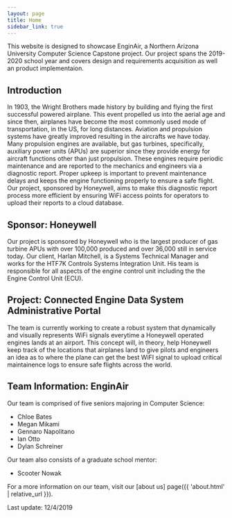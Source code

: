 ```yaml
---
layout: page
title: Home
sidebar_link: true
---
```


This website is designed to showcase EnginAir, a Northern Arizona University Computer Science Capstone project.  Our project spans the 2019-2020 school year and covers design and requirements acquisition as well an product implementaion. 

## Introduction
In 1903, the Wright Brothers made history by building and flying the first successful powered airplane.  This event propelled us into the aerial age and since then, airplanes have become the most commonly used mode of transportation, in the US, for long distances.  Aviation and propulsion systems have greatly improved resulting in the aircrafts we have today.  Many propulsion engines are available, but gas turbines, specifically, auxiliary power units (APUs) are superior since they provide energy for aircraft functions other than just propulsion.  These engines require periodic maintenance and are reported to the mechanics and engineers via a diagnostic report.  Proper upkeep is important to prevent maintenance delays and keeps the engine functioning properly to ensure a safe flight.  Our project, sponsored by Honeywell, aims to make this diagnostic report process more efficient by ensuring WiFi access points for operators to upload their reports to a cloud database.

## Sponsor: Honeywell
Our project is sponsored by Honeywell who is the largest producer of gas turbine APUs with over 100,000 produced and over 36,000 still in service today.  Our client, Harlan Mitchell, is a Systems Technical Manager and works for the HTF7K Controls Systems Integration Unit.  His team is responsible for all aspects of the engine control unit including the the Engine Control Unit (ECU). 

## Project: Connected Engine Data System Administrative Portal
The team is currently working to create a robust system that dynamically and visually represents WiFi signals everytime a Honeywell operated engines lands at an airport. This concept will, in theory, help Honeywell keep track of the locations that airplanes land to give pilots and engineers an idea as to where the plane can get the best WiFI signal to upload critical maintainence logs to ensure safe flights across the world.

## Team Information: EnginAir
Our team is comprised of five seniors majoring in Computer Science:
- Chloe Bates
- Megan Mikami
- Gennaro Napolitano
- Ian Otto
- Dylan Schreiner

Our team also consists of a graduate school mentor:
- Scooter Nowak

For a more information on our team, visit our [about us] page({{ 'about.html' | relative_url }}).


Last update: 12/4/2019
